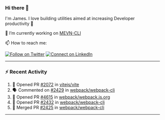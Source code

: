 ### Hi there 👋

I'm James. I love building utilities aimed at increasing Developer productivity :raised_hands: 

🔭 I’m currently working on [MEVN-CLI](https://github.com/madlabsinc/mevn-cli)

📫 How to reach me:

[![Follow on Twitter](https://img.shields.io/badge/--twitter?label=Twitter&logo=Twitter&style=social)](https://twitter.com/james_madhacks) [![Connect on LinkedIn](https://img.shields.io/badge/--linkedin?label=LinkedIn&logo=LinkedIn&style=social)](https://www.linkedin.com/in/jamesgeorge007)

---

### :zap: Recent Activity

<!--START_SECTION:activity-->
1. 💪 Opened PR [#2072](https://github.com/vitejs/vite/pull/2072) in [vitejs/vite](https://github.com/vitejs/vite)
2. 🗣 Commented on [#2429](https://github.com/webpack/webpack-cli/issues/2429) in [webpack/webpack-cli](https://github.com/webpack/webpack-cli)
3. 💪 Opened PR [#4615](https://github.com/webpack/webpack.js.org/pull/4615) in [webpack/webpack.js.org](https://github.com/webpack/webpack.js.org)
4. 💪 Opened PR [#2432](https://github.com/webpack/webpack-cli/pull/2432) in [webpack/webpack-cli](https://github.com/webpack/webpack-cli)
5. 🎉 Merged PR [#2425](https://github.com/webpack/webpack-cli/pull/2425) in [webpack/webpack-cli](https://github.com/webpack/webpack-cli)
<!--END_SECTION:activity-->

---

<!--
**jamesgeorge007/jamesgeorge007** is a ✨ _special_ ✨ repository because its `README.md` (this file) appears on your GitHub profile.

Here are some ideas to get you started:

- 🌱 I’m currently learning ...
- 👯 I’m looking to collaborate on ...
- 🤔 I’m looking for help with ...
- 💬 Ask me about ...
- 😄 Pronouns: ...
- ⚡ Fun fact: ...
-->
